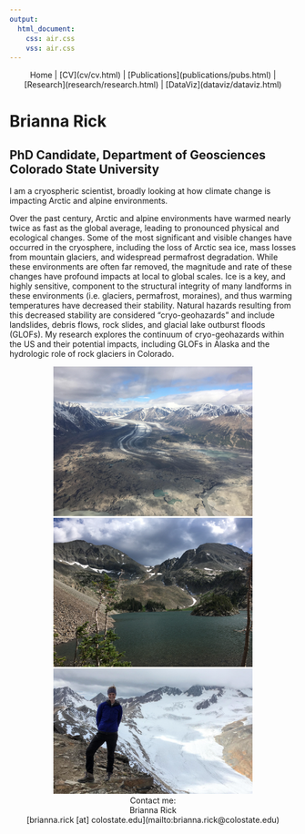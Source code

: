 ```yaml
---
output:
  html_document:
    css: air.css
    vss: air.css
---
```

<center>
Home | [CV](cv/cv.html) | [Publications](publications/pubs.html) | [Research](research/research.html) | [DataViz](dataviz/dataviz.html)
</center>

# Brianna Rick
## PhD Candidate, Department of Geosciences <br /> Colorado State University


I am a cryospheric scientist, broadly looking at how climate change is impacting Arctic and alpine environments. 

Over the past century, Arctic and alpine environments have warmed nearly twice as fast as the global average, leading to pronounced physical and ecological changes. Some of the most significant and visible changes have occurred in the cryosphere, including the loss of Arctic sea ice, mass losses from mountain glaciers, and widespread permafrost degradation.  While these environments are often far removed, the magnitude and rate of these changes have profound impacts at local to global scales. Ice is a key, and highly sensitive, component to the structural integrity of many landforms in these environments (i.e. glaciers, permafrost, moraines), and thus warming temperatures have decreased their stability. Natural hazards resulting from this decreased stability are considered “cryo-geohazards” and include landslides, debris flows, rock slides, and glacial lake outburst floods (GLOFs). My research explores the continuum of cryo-geohazards within the US and their potential impacts, including GLOFs in Alaska and the hydrologic role of rock glaciers in Colorado.

<center>
<img src="D9B8KufUYAIqVgb.jpeg" width=350></img> 
<img src="IMG_7578_LA.jpg" width=350></img> 
<img src="BR_Karthaus.jpg" width=350></img>
</center> 

<center>
Contact me: <br />
Brianna Rick <br />
[brianna.rick [at] colostate.edu](mailto:brianna.rick@colostate.edu)
</center>
